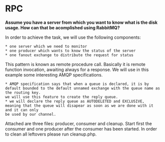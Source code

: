 # RPC

__Assume you have a server from which you want to know what is the disk usage. How can that be acomplished using RabbitMQ?__

In order to achieve the task, we will use the following components:

    * one server which we need to monitor
    * one producer which wants to know the status of the server
    * one fanout exchange to distribute the request for status

This pattern is known as remote procedure call. Basically it is remote function invocation, awaiting always for a response.
We will use in this example some interesting AMQP specifications. 

    * AMQP specification says that when a queue is declared, it is by default bounded to the default unnamed exchange with the queue name as the routing key.
    we will use this feature to create the reply queue.
    * we will declare the reply queue as AUTODELETED and EXCLUSIVE, meaning that the queue will disapear as soon as we are done with it and it can only
    be used by our channel.
    
Attached are three files: producer, consumer and cleanup. Start first the consumer and one producer after the consumer has 
been started. In order to clean all leftovers please run cleanup.php.